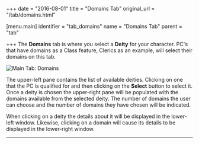 +++
date = "2016-08-01"
title = "Domains Tab"
original_url = "/tab/domains.html"

[menu.main]
    identifier = "tab_domains"
    name = "Domains Tab"
    parent = "tab"
    
+++
The **Domains** tab is where you select a **Deity** for your character.
PC's that have domains as a Class feature, Clerics as an example, will
select their domains on this tab.

![Main Tab: Domains](../images/tabs/domainstab/tab_domains_01.png)

The upper-left pane contains the list of available deities. Clicking on
one that the PC is qualified for and then clicking on the **Select**
button to select it. Once a deity is chosen the upper-right pane will be
populated with the domains available from the selected deity. The number
of domains the user can choose and the number of domains they have
chosen will be indicated.

When clicking on a deity the details about it will be displayed in the
lower-left window. Likewise, clicking on a domain will cause its details
to be displayed in the lower-right window.

------------------------------------------------------------------------



